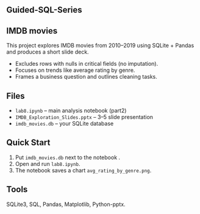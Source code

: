## Guided-SQL-Series

## IMDB movies
This project explores IMDB movies from 2010–2019 using SQLite + Pandas and produces a short slide deck.

- Excludes rows with nulls in critical fields (no imputation).
- Focuses on trends like average rating by genre.
- Frames a business question and outlines cleaning tasks.

## Files
- `lab8.ipynb` – main analysis notebook (part2)
- `IMDB_Exploration_Slides.pptx` – 3–5 slide presentation 
- `imdb_movies.db` – your SQLite database 

## Quick Start
1. Put `imdb_movies.db` next to the notebook .
2. Open and run `lab8.ipynb`.
3. The notebook saves a chart `avg_rating_by_genre.png`.

## Tools
 SQLite3, SQL, Pandas, Matplotlib, Python-pptx.
